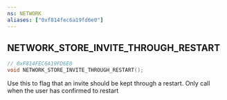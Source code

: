 ```yaml
---
ns: NETWORK
aliases: ["0xf814fec6a19fd6e0"]
---
```

## NETWORK_STORE_INVITE_THROUGH_RESTART

```c
// 0xF814FEC6A19FD6E0
void NETWORK_STORE_INVITE_THROUGH_RESTART();
```

Use this to flag that an invite should be kept through a restart. Only call when the user has confirmed to restart

